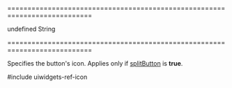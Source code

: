 ===========================================================================
<!--default-->undefined<!--/default-->
<!--type-->String<!--/type-->
===========================================================================

<!--shortDescription-->
Specifies the button's icon. Applies only if [splitButton](/Documentation/ApiReference/UI_Widgets/dxDropDownButton/Configuration/#splitButton) is **true**.
<!--/shortDescription-->

<!--fullDescription-->
#include uiwidgets-ref-icon
<!--/fullDescription-->
